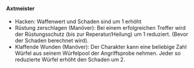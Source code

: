 #### Axtmeister

* Hacken: Waffenwert und Schaden sind um 1 erhöht
* Rüstung zerschlagen (Manöver): Bei einem erfolgreichen Treffer wird der Rüstungsschutz (bis zur Reperatur/Heilung)
um 1 reduziert. (Bevor der Schaden berechnet wird).
* Klaffende Wunden (Manöver): Der Charakter kann eine beliebige Zahl Würfel aus seinem Würfelpool der Angriffsprobe
nehmen. Jeder so reduzierte Würfel erhöht den Schaden um 2.
